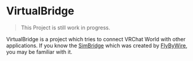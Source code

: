 ﻿# VirtualBridge
> This Project is still work in progress.  

VirtualBridge is a project which tries to connect VRChat World with other applications.
If you know the [SimBridge](https://github.com/flybywiresim/simbridge) which was created by [FlyByWire](https://github.com/flybywiresim), you may be familiar with it.
